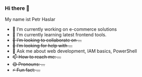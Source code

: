 ### Hi there 👋

My name ist Petr Haslar

- 🔭 I’m currently working on e-commerce solutions
- 🌱 I’m currently learning latest frontend tools.
- ~~👯 I’m looking to collaborate on ...~~
- ~~🤔 I’m looking for help with ...~~
- 💬 Ask me about web development, IAM basics, PowerShell
- ~~📫 How to reach me: ...~~
- ~~😄 Pronouns: ...~~
- ~~⚡ Fun fact: ...~~
